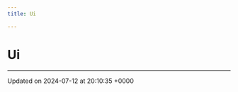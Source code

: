 ```yaml
---
title: Ui

---
```


# Ui








-------------------------------

Updated on 2024-07-12 at 20:10:35 +0000